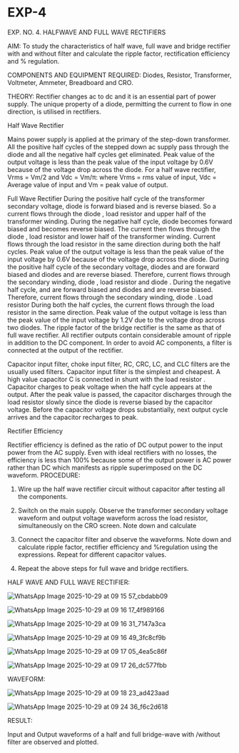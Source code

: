 # EXP-4
EXP. NO. 4. 		HALFWAVE  AND FULL WAVE  RECTIFIERS

AIM: To study the characteristics of half wave, full wave and bridge rectifier with and without filter and calculate the ripple factor, rectification efficiency and % regulation.

COMPONENTS  AND  EQUIPMENT  REQUIRED:  Diodes,  Resistor,  Transformer,  Voltmeter, Ammeter, Breadboard and CRO.

THEORY: Rectifier changes ac to dc and it is an essential part of power supply. The unique property of a diode, permitting the current to flow in one direction, is utilised in rectifiers.

Half Wave Rectifier


Mains power supply is applied at the primary of the step-down transformer. All the positive half cycles of the stepped down ac supply pass through the diode and all the negative half cycles get eliminated. Peak value of the output voltage is less than the peak value of the input voltage by 0.6V because of the voltage drop across the diode.
For a half wave rectifier, Vrms = Vm/2 and Vdc = Vm/π: where Vrms = rms value of input, Vdc = Average value of input and Vm = peak value of output.


Full Wave Rectifier
During the positive half cycle of the transformer secondary voltage, diode     is forward biased and      is reverse biased. So a current flows through the diode     , load resistor      and upper half of the transformer  winding.  During  the  negative  half  cycle,  diode       becomes  forward  biased  and becomes reverse biased. The current then flows through the diode     , load resistor      and lower half of the transformer winding. Current flows through the load resistor in the same direction during both the half cycles. Peak value of the output voltage is less than the peak value of the input voltage by 0.6V
because of the voltage drop across the diode.
During the positive half cycle of the secondary voltage, diodes      and      are forward biased and diodes and      are reverse biased. Therefore, current flows through the secondary winding, diode     , load resistor
and diode     . During the negative half cycle,      and      are forward biased and diodes      and      are reverse biased. Therefore, current flows through the secondary winding, diode     . Load resistor       During both the half cycles, the current flows through the load resistor in the same direction. Peak value of the output voltage is less than the peak value of the input voltage by 1.2V due to the voltage drop across two diodes. The ripple factor of the bridge rectifier is the same as that of full wave rectifier.
All rectifier outputs contain considerable amount of ripple in addition to the DC component. In order to avoid AC components, a filter is connected at the output of the rectifier.

Capacitor input filter, choke input filter, RC, CRC, LC, and CLC filters are the usually used filters. Capacitor input filter is the simplest and cheapest. A high value capacitor C is connected in shunt with the load resistor     . Capacitor charges to peak voltage      when the half cycle appears at the output. After the peak value is passed, the capacitor discharges through the load resistor slowly since the diode is reverse biased by the capacitor voltage. Before the capacitor voltage drops substantially, next output cycle arrives and the capacitor recharges to peak.

Rectifier Efficiency

Rectifier efficiency is defined as the ratio of DC output power to the input power from the AC supply. Even with ideal rectifiers with no losses, the efficiency is less than 100% because some of the output power is AC power rather than DC which manifests as ripple superimposed on the DC waveform.
PROCEDURE:

1.   Wire up the half wave rectifier circuit without capacitor after testing all the components.

2.   Switch on the main supply. Observe the transformer secondary voltage waveform and output voltage waveform across the load resistor, simultaneously on the CRO screen. Note down       and calculate
3.   Connect the capacitor filter and observe the waveforms. Note down and calculate ripple factor, rectifier efficiency and %regulation using the expressions. Repeat for different capacitor values.
4.   Repeat the above steps for full wave and bridge rectifiers.

HALF WAVE AND FULL WAVE RECTIFIER:

![WhatsApp Image 2025-10-29 at 09 15 57_cbdabb09](https://github.com/user-attachments/assets/926cf62e-dbad-4657-975c-4c6e173bb4a7)

![WhatsApp Image 2025-10-29 at 09 16 17_4f989166](https://github.com/user-attachments/assets/70533497-4e6d-491b-99e9-2559d501fe75)

![WhatsApp Image 2025-10-29 at 09 16 31_7147a3ca](https://github.com/user-attachments/assets/a9d90789-6b0d-4f9c-b49d-fbf07bb39098)

![WhatsApp Image 2025-10-29 at 09 16 49_3fc8cf9b](https://github.com/user-attachments/assets/ddfe7252-5563-4973-a2a7-d5b2b1402d2a)

![WhatsApp Image 2025-10-29 at 09 17 05_4ea5c86f](https://github.com/user-attachments/assets/4306931f-7069-455d-98d2-5041b45abde1)

![WhatsApp Image 2025-10-29 at 09 17 26_dc577fbb](https://github.com/user-attachments/assets/fce9a151-3acc-46dd-9656-3e7824f2dfbd)



WAVEFORM:

![WhatsApp Image 2025-10-29 at 09 18 23_ad423aad](https://github.com/user-attachments/assets/cb3e6faf-5ec1-4c29-b059-6fece4466d94)

![WhatsApp Image 2025-10-29 at 09 24 36_f6c2d618](https://github.com/user-attachments/assets/e1dcbf2f-8fdc-44fa-8577-6664dc819a3a)


RESULT:

Input and Output waveforms of a half and full bridge-wave with /without filter are observed and plotted.

